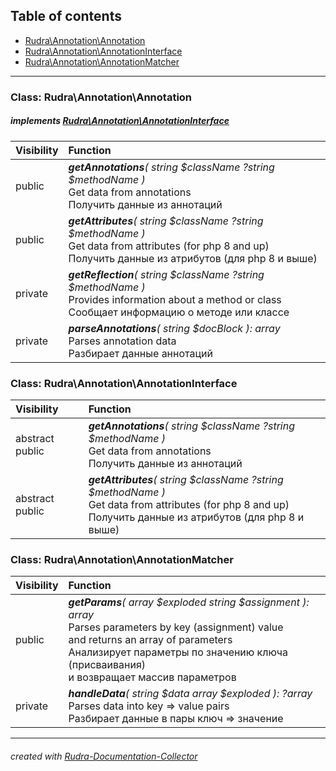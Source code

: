## Table of contents
- [Rudra\Annotation\Annotation](#rudra_annotation_annotation)
- [Rudra\Annotation\AnnotationInterface](#rudra_annotation_annotationinterface)
- [Rudra\Annotation\AnnotationMatcher](#rudra_annotation_annotationmatcher)
<hr>

<a id="rudra_annotation_annotation"></a>

### Class: Rudra\Annotation\Annotation
##### implements [Rudra\Annotation\AnnotationInterface](#rudra_annotation_annotationinterface)
| Visibility | Function |
|:-----------|:---------|
|public|<em><strong>getAnnotations</strong>( string $className  ?string $methodName )</em><br>Get data from annotations<br>Получить данные из аннотаций|
|public|<em><strong>getAttributes</strong>( string $className  ?string $methodName )</em><br>Get data from attributes (for php 8 and up)<br>Получить данные из атрибутов (для php 8 и выше)|
|private|<em><strong>getReflection</strong>( string $className  ?string $methodName )</em><br>Provides information about a method or class<br>Сообщает информацию о методе или классе|
|private|<em><strong>parseAnnotations</strong>( string $docBlock ): array</em><br>Parses annotation data<br>Разбирает данные аннотаций|


<a id="rudra_annotation_annotationinterface"></a>

### Class: Rudra\Annotation\AnnotationInterface
| Visibility | Function |
|:-----------|:---------|
|abstract public|<em><strong>getAnnotations</strong>( string $className  ?string $methodName )</em><br>Get data from annotations<br>Получить данные из аннотаций|
|abstract public|<em><strong>getAttributes</strong>( string $className  ?string $methodName )</em><br>Get data from attributes (for php 8 and up)<br>Получить данные из атрибутов (для php 8 и выше)|


<a id="rudra_annotation_annotationmatcher"></a>

### Class: Rudra\Annotation\AnnotationMatcher
| Visibility | Function |
|:-----------|:---------|
|public|<em><strong>getParams</strong>( array $exploded  string $assignment ): array</em><br>Parses parameters by key (assignment) value<br>and returns an array of parameters<br>Анализирует параметры по значению ключа (присваивания)<br>и возвращает массив параметров|
|private|<em><strong>handleData</strong>( string $data  array $exploded ): ?array</em><br>Parses data into key => value pairs<br>Разбирает данные в пары ключ => значение|
<hr>

###### created with [Rudra-Documentation-Collector](#https://github.com/Jagepard/Rudra-Documentation-Collector)
